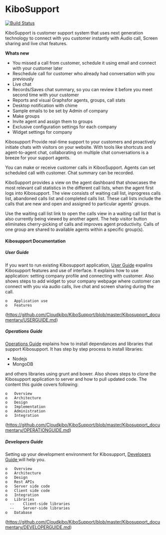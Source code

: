 # KiboSupport

[![Build Status](https://api.shippable.com/projects/550a83015ab6cc1352a4c97f/badge?branchName=master)](https://app.shippable.com/projects/550a83015ab6cc1352a4c97f/builds/latest)

KiboSupport is customer support system that uses next generation technology to connect with you customer instantly with Audio call, Screen sharing and live chat features.  

**Whats new**

- You missed a call from customer, schedule it using email and connect with your customer later
- Reschedule call for customer who already had conversation with you previously
- Live chat 
- Records/Saves chat summary, so you can review it before you meet second time with your customer
- Reports and visual Graphsfor agents, groups, call stats
- Desktop notification with chime
- Sample emails to be set by Admin of company
- Make groups
- Invite agent and assign them to groups
- Exclusive configuration settings for each company
- Widget settings for company


Kibosupport Provide real-time support to your customers and proactively initiate chats with visitors on your website. With tools like shortcuts and agent-to-agent chat, collaborating on multiple chat conversations is a breeze for your support agents.

You can make or receive customer calls in KibooSupport. Agents can set scheduled call with customer. Chat summary can be  recorded.

KiboSupport provides a view on the agent dashboard that showcases the most relevant call statistics in the different call lists, when the agent first logs into Kibosupport. The view consists of waiting call list, inprogress calls list, abandoned calls list and completed calls list. These call lists include the calls that are new and open and assigned to particular agents' groups.

Use the waiting call list link to open the calls view in a waiting call list that is also currently being viewed by another agent. The help visitor button eliminates cherry-picking of calls and improves agent productivity. Calls of one group are shared to available agents within a specific group(s). 

#### Kibosupport Documentation


##### User Guide


If you want to run existing Kibosupport application, [User Guide](https://github.com/Cloudkibo/KiboSupport/blob/master/Kibosupport_documentary/USERGUIDE.md) expalins Kibosupport features and use of interface. It explains how to use application: setting company profile and connecting with customer. Also shows steps to add widget to your company webpage where customer can connect with you via audio calls, live chat and screen sharing during the call.

    o	Application use
    o	Features
    
(https://github.com/Cloudkibo/KiboSupport/blob/master/Kibosupport_documentary/USERGUIDE.md)

##### Operations Guide


[Operations Guide](https://github.com/Cloudkibo/KiboSupport/blob/master/Kibosupport_documentary/OPERATIONGUIDE.md) explains how to install dependances and libraries that support Kibosupport. It has step by step process to install  libraries:

- Nodejs
- MongoDB

and others libraries using grunt and bower. Also shows steps to clone the Kibosupport application to server and how to pull updated code. The content this guide covers following:



    o	Overview
    o	Architecture
    o	Design
    o	Implementation 
    o	Administration
    o	Integration

(https://github.com/Cloudkibo/KiboSupport/blob/master/Kibosupport_documentary/OPERATIONGUIDE.md)

##### Developers Guide


Setting up your development environment for Kibosupport, [Developers Guide ](https://github.com/Cloudkibo/KiboSupport/blob/master/Kibosupport_documentary/DEVELOPERGUIDE.md) will help you.  

    o	Overview
    o	Architecture
    o	Design
    o	Rest APIs
    o	Server side code
    o	Client side code
    o	Integration
    o	Libraries
      --	Client-side libraries 
      --	Server-side libraries
    o	Database
    
(https://github.com/Cloudkibo/KiboSupport/blob/master/Kibosupport_documentary/DEVELOPERGUIDE.md)

